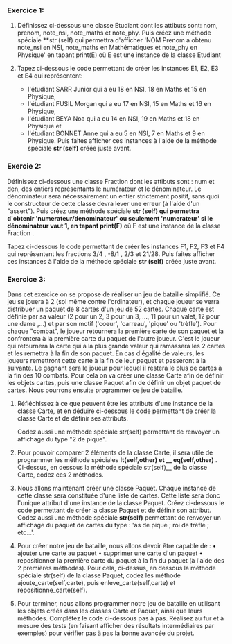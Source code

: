 ### Exercice 1:
 1.  Définissez ci-dessous une classe Etudiant dont les attibuts sont: nom, prenom, note_nsi, note_maths et note_phy.
     Puis créez une méthode spéciale **str (self) qui permettra d'afficher 'NOM Prenom a obtenu note_nsi en NSI, note_maths en Mathématiques et note_phy en Physique' en tapant print(E) où E est une instance de la classe Etudiant

 2. Tapez ci-dessous le code permettant de créer les instances E1, E2, E3 et E4 qui représentent:
    - l'étudiant SARR Junior qui a eu 18 en NSI, 18 en Maths et 15 en Physique,
    - l'étudiant FUSIL Morgan qui a eu 17 en NSI, 15 en Maths et 16 en Physique, 
    - l'étudiant BEYA Noa qui a eu 14 en NSI, 19 en Maths et 18 en Physique et 
    - l'étudiant BONNET Anne qui a eu 5 en NSI, 7 en Maths et 9 en Physique.
    Puis faites afficher ces instances à l'aide de la méthode spéciale **str (self)** créée juste avant.


### Exercie 2:
   Définissez ci-dessous une classe Fraction dont les attibuts sont : num et den, des entiers représentants le numérateur et le dénominateur.
   Le dénominateur sera nécessairement un entier strictement positif, sans quoi le constructeur de cette classe devra lever une erreur (à l'aide d'un "assert").
   Puis créez une méthode spéciale **str (self) qui permettra d'obtenir 'numerateur/denominateur' ou seulement 'numerateur' si le dénominateur vaut 1, en tapant print(F)** où F est une instance de la classe Fraction .

   Tapez ci-dessous le code permettant de créer les instances F1, F2, F3 et F4 qui représentent les fractions 3/4 , -8/1 , 2/3 et 21/28. Puis faites afficher ces instances à l'aide de la méthode spéciale **str (self)** créée juste avant.


### Exercice 3:
  Dans cet exercice on se propose de réaliser un jeu de bataille simplifié. Ce jeu se jouera à 2 (soi même contre l'ordinateur), et chaque joueur se verra distribuer un paquet de 8 cartes d'un jeu de 52 cartes.
  Chaque carte est définie par sa valeur (2 pour un 2, 3 pour un 3, ..., 11 pour un valet, 12 pour une dame ,...) et par son motif ('coeur', 'carreau', 'pique' ou 'trèfle').
  Pour chaque "combat", le joueur retournera la première carte de son paquet et la confrontera à la première carte du paquet de l'autre joueur.
  C'est le joueur qui retournera la carte qui a la plus grande valeur qui ramassera les 2 cartes et les remettra à la fin de son paquet. 
  En cas d'égalité de valeurs, les joueurs remettront cette carte à la fin de leur paquet et passeront à la suivante.
  Le gagnant sera le joueur pour lequel il restera le plus de cartes à la fin des 10 combats.
  Pour cela on va créer une classe Carte afin de définir les objets cartes, puis une classe Paquet afin de définir un objet paquet de cartes.
  Nous pourrons ensuite programmer ce jeu de bataille.

  1. Réfléchissez à ce que peuvent être les attributs d'une instance de la classe Carte, et en
     déduire ci-dessous le code permettant de créer la classe Carte et de définir ses attributs.

     Codez aussi une méthode spéciale str(self) permettant de renvoyer un affichage du type "2 de pique".
  2. Pour pouvoir comparer 2 éléments de la classe Carte, il sera utile de programmer les
     méthode spéciales **lt(self,other) et __ eq(self,other)** .
     Ci-dessus, en dessous la méthode spéciale str(self)__ de la classe Carte, codez ces 2 méthodes.

  3. Nous allons maintenant créer une classe Paquet. Chaque instance de cette classe sera
     constituée d'une liste de cartes. Cette liste sera donc l'unique attribut d'une instance de la classe Paquet.
     Créez ci-dessous le code permettant de créer la classe Paquet et de définir son attribut.
     Codez aussi une méthode spéciale **str(self)** permettant de renvoyer un affichage du paquet de cartes du type : 'as de pique ; roi de trèfle ; etc...'.

  4. Pour créer notre jeu de bataille, nous allons devoir être capable de :
     • ajouter une carte au paquet
     • supprimer une carte d'un paquet
     • repositionner la première carte du paquet à la fin du paquet (à l'aide des 2 premières méthodes).
     Pour cela, ci-dessus, en dessous la méthode spéciale str(self) de la classe Paquet, codez les méthode ajoute_carte(self,carte), puis enleve_carte(self,carte) et repositionne_carte(self).

  5. Pour terminer, nous allons programmer notre jeu de bataille en utilisant les objets créés dans les classes Carte et Paquet, ainsi que leurs méthodes.
     Complétez le code ci-dessous pas à pas.
     Réalisez au fur et à mesure des tests (en faisant afficher des résultats intermédiaires par exemples) pour vérifier pas à pas la bonne avancée du projet.